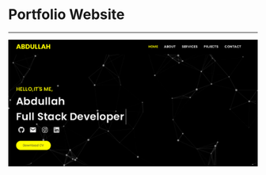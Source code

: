 # Portfolio Website 
<hr>

<img src="https://github.com/abdullah2309/Portfolio-Website-Abdullah/blob/643e434ae56ce9bc5b3aa9a6a0f2633fb110ae9e/project/readme%20new.png">

